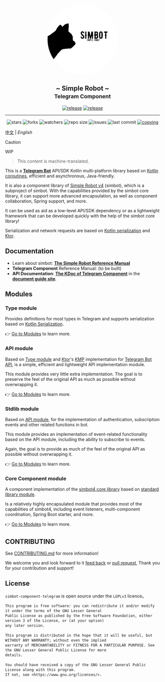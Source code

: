 <!--suppress HtmlDeprecatedAttribute -->
<div align="center">
<img src=".simbot/logo.png" alt="logo" style="width:230px; height:230px; border-radius:50%; " />
<h2>
    ~ Simple Robot ~ <br/> <small>Telegram Component</small>
</h2>
<a href="https://github.com/simple-robot/simbot-component-telegram/releases/latest"><img alt="release" src="https://img.shields.io/github/v/release/simple-robot/simbot-component-telegram" /></a>
<a href="https://repo1.maven.org/maven2/love/forte/simbot/component/simbot-component-telegram-api/" target="_blank">
  <img alt="release" src="https://img.shields.io/maven-central/v/love.forte.simbot.component/simbot-component-telegram-api" /></a>
   <hr>
   <img alt="stars" src="https://img.shields.io/github/stars/simple-robot/simbot-component-telegram" />
   <img alt="forks" src="https://img.shields.io/github/forks/simple-robot/simbot-component-telegram" />
   <img alt="watchers" src="https://img.shields.io/github/watchers/simple-robot/simbot-component-telegram" />
   <img alt="repo size" src="https://img.shields.io/github/repo-size/simple-robot/simbot-component-telegram" />
   <img alt="issues" src="https://img.shields.io/github/issues-closed/simple-robot/simbot-component-telegram?color=green" />
   <img alt="last commit" src="https://img.shields.io/github/last-commit/simple-robot/simbot-component-telegram" />
   <a href="./COPYING"><img alt="copying" src="https://img.shields.io/github/license/simple-robot/simbot-component-telegram" /></a>

</div>

[中文](README_CN.md) | _English_

> [!caution]
> WIP

> This content is machine-translated.

This is a [**Telegram Bot**][telegram bot doc] API/SDK Kotlin multi-platform library based on 
[Kotlin coroutines](https://github.com/Kotlin/kotlinx.coroutines), 
efficient and asynchronous, Java-friendly.

It is also a component library of [Simple Robot v4][simbot4 gh] (simbot), which is a subproject of simbot.
With the capabilities provided by the simbot core library, it can support more advanced encapsulation,
as well as component collaboration, Spring support, and more.

It can be used as aid as a low-level API/SDK dependency or as a lightweight framework 
that can be developed quickly with the help of the simbot core library!

Serialization and network requests are based on [Kotlin serialization](https://github.com/Kotlin/kotlinx.serialization) and [Ktor](https://ktor.io/).

## Documentation

- Learn about simbot: [**The Simple Robot Reference Manual**][simbot doc]
- **Telegram Component** Reference Manual: (to be built)
- **API Documentation**: [**The KDoc of Telegram Component**](https://docs.simbot.forte.love/components/telegram) in the [**document guide site**](https://docs.simbot.forte.love). 

## Modules
### Type module

Provides definitions for most types in Telegram and supports serialization based on
[Kotlin Serialization](https://github.com/Kotlin/kotlinx.serialization).

👉 [Go to Modules](simbot-component-telegram-type) to learn more.

### API module

Based on [Type module](simbot-component-telegram-type) 
and [Ktor](https://ktor.io/)'s 
[KMP][KMP] implementation for [Telegram Bot API][telegram bot doc],
is a simple, efficient and lightweight API implementation module.

This module provides very little extra implementation.
The goal is to preserve the feel of the original API as much as possible without overwrapping it.

👉 [Go to Modules](simbot-component-telegram-api) to learn more.

### Stdlib module

Based on [API module](simbot-component-telegram-api), 
for the implementation of authentication, subscription events and other related functions in bot.

This module provides an implementation of event-related functionality based on the API module, 
including the ability to subscribe to events.

Again, the goal is to provide as much of the feel of the original API as possible without overwrapping it.

👉 [Go to Modules](simbot-component-telegram-stdlib) to learn more.

### Core Component module

A component implementation of the [simbot4 core library][simbot4 gh] based on [standard library module](simbot-component-telegram-stdlib).

Is a relatively highly encapsulated module that provides most of the capabilities of simbot4, 
including event listeners, multi-component coordination, Spring Boot starter, and more.

👉 [Go to Modules](simbot-component-telegram-core) to learn more.

## CONTRIBUTING

See [CONTRIBUTING.md](docs/CONTRIBUTING.md) for more information! 

We welcome you and look forward to it
[feed back](https://github.com/simple-robot/simbot-component-telegram/issues)
or
[pull request](https://github.com/simple-robot/simbot-component-telegram/pulls),
Thank you for your contribution and support!

## License

`simbot-component-telegram` is open source under the `LGPLv3` licence。

```
This program is free software: you can redistribute it and/or modify it under the terms of the GNU Lesser General 
Public License as published by the Free Software Foundation, either version 3 of the License, or (at your option) 
any later version.

This program is distributed in the hope that it will be useful, but WITHOUT ANY WARRANTY; without even the implied 
warranty of MERCHANTABILITY or FITNESS FOR A PARTICULAR PURPOSE. See the GNU Lesser General Public License for more 
details.

You should have received a copy of the GNU Lesser General Public License along with this program. 
If not, see <https://www.gnu.org/licenses/>.
```

[simbot4 gh]: https://github.com/simple-robot/simpler-robot/tree/v4-dev
[simbot doc]: https://simbot.forte.love
[telegram bot doc]:https://core.telegram.org/bots/api
[KMP]: https://kotlinlang.org/docs/multiplatform.html
